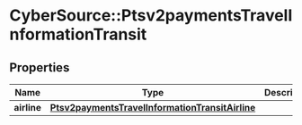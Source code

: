 # CyberSource::Ptsv2paymentsTravelInformationTransit

## Properties
Name | Type | Description | Notes
------------ | ------------- | ------------- | -------------
**airline** | [**Ptsv2paymentsTravelInformationTransitAirline**](Ptsv2paymentsTravelInformationTransitAirline.md) |  | [optional] 


